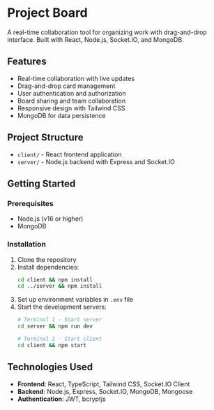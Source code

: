 # Project Board

A real-time collaboration tool for organizing work with drag-and-drop interface. Built with React, Node.js, Socket.IO, and MongoDB.

## Features

- Real-time collaboration with live updates
- Drag-and-drop card management
- User authentication and authorization
- Board sharing and team collaboration
- Responsive design with Tailwind CSS
- MongoDB for data persistence

## Project Structure

- `client/` - React frontend application
- `server/` - Node.js backend with Express and Socket.IO

## Getting Started

### Prerequisites

- Node.js (v16 or higher)
- MongoDB

### Installation

1. Clone the repository
2. Install dependencies:
   ```bash
   cd client && npm install
   cd ../server && npm install
   ```
3. Set up environment variables in `.env` file
4. Start the development servers:
   ```bash
   # Terminal 1 - Start server
   cd server && npm run dev
   
   # Terminal 2 - Start client
   cd client && npm start
   ```

## Technologies Used

- **Frontend**: React, TypeScript, Tailwind CSS, Socket.IO Client
- **Backend**: Node.js, Express, Socket.IO, MongoDB, Mongoose
- **Authentication**: JWT, bcryptjs